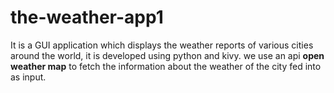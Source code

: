# the-weather-app1

It is a GUI application which displays the weather reports of various cities around the world, it is developed using python and kivy.
we use an api **open weather map** to fetch the information about the weather of the city fed into as input.
